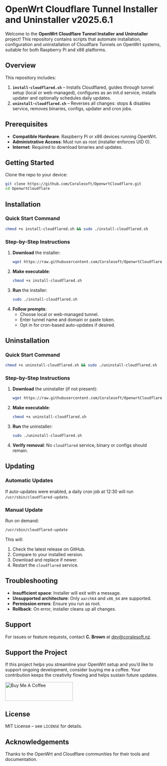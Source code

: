 # OpenWrt Cloudflare Tunnel Installer and Uninstaller v2025.6.1

Welcome to the **OpenWrt Cloudflare Tunnel Installer and Uninstaller** project! This repository contains scripts that automate installation, configuration and uninstallation of Cloudflare Tunnels on OpenWrt systems, suitable for both Raspberry Pi and x86 platforms.

## Overview
This repository includes:
1. **`install-cloudflared.sh`** – Installs Cloudflared, guides through tunnel setup (local or web-managed), configures as an init.d service, installs updater and optionally schedules daily updates.
2. **`uninstall-cloudflared.sh`** – Reverses all changes: stops & disables service, removes binaries, configs, updater and cron jobs.

## Prerequisites
- **Compatible Hardware**: Raspberry Pi or x86 devices running OpenWrt.  
- **Administrative Access**: Must run as root (installer enforces UID 0).  
- **Internet**: Required to download binaries and updates.

## Getting Started
Clone the repo to your device:
```bash
git clone https://github.com/Coralesoft/OpenwrtCloudflare.git
cd OpenwrtCloudflare
```

## Installation

### Quick Start Command
```bash
chmod +x install-cloudflared.sh && sudo ./install-cloudflared.sh
```

### Step-by-Step Instructions
1. **Download** the installer:
   ```bash
   wget https://raw.githubusercontent.com/Coralesoft/OpenwrtCloudflare/main/install-cloudflared.sh
   ```
2. **Make executable**:
   ```bash
   chmod +x install-cloudflared.sh
   ```
3. **Run** the installer:
   ```bash
   sudo ./install-cloudflared.sh
   ```
4. **Follow prompts**:
   - Choose local or web-managed tunnel.
   - Enter tunnel name and domain or paste token.
   - Opt in for cron-based auto-updates if desired.

## Uninstallation

### Quick Start Command
```bash
chmod +x uninstall-cloudflared.sh && sudo ./uninstall-cloudflared.sh
```

### Step-by-Step Instructions
1. **Download** the uninstaller (if not present):
   ```bash
   wget https://raw.githubusercontent.com/Coralesoft/OpenwrtCloudflare/main/uninstall-cloudflared.sh
   ```
2. **Make executable**:
   ```bash
   chmod +x uninstall-cloudflared.sh
   ```
3. **Run** the uninstaller:
   ```bash
   sudo ./uninstall-cloudflared.sh
   ```
4. **Verify removal**: No `cloudflared` service, binary or configs should remain.

## Updating

### Automatic Updates
If auto-updates were enabled, a daily cron job at 12:30 will run `/usr/sbin/cloudflared-update`.

### Manual Update
Run on demand:
```bash
/usr/sbin/cloudflared-update
```
This will:
1. Check the latest release on GitHub.  
2. Compare to your installed version.  
3. Download and replace if newer.  
4. Restart the `cloudflared` service.  

## Troubleshooting
- **Insufficient space**: Installer will exit with a message.  
- **Unsupported architecture**: Only `aarch64` and `x86_64` are supported.  
- **Permission errors**: Ensure you run as root.  
- **Rollback**: On error, installer cleans up all changes.  

## Support
For issues or feature requests, contact **C. Brown** at [dev@coralesoft.nz](mailto:dev@coralesoft.nz).

## Support the Project
If this project helps you streamline your OpenWrt setup and you’d like to support ongoing development, consider buying me a coffee. Your contribution keeps the creativity flowing and helps sustain future updates.

<a href="https://www.buymeacoffee.com/r6zt79njh5m" target="_blank">
  <img src="https://cdn.buymeacoffee.com/buttons/v2/default-yellow.png" alt="Buy Me A Coffee" style="height:60px;width:217px;" />
</a>

## License
MIT License – see `LICENSE` for details.

## Acknowledgements
Thanks to the OpenWrt and Cloudflare communities for their tools and documentation.
